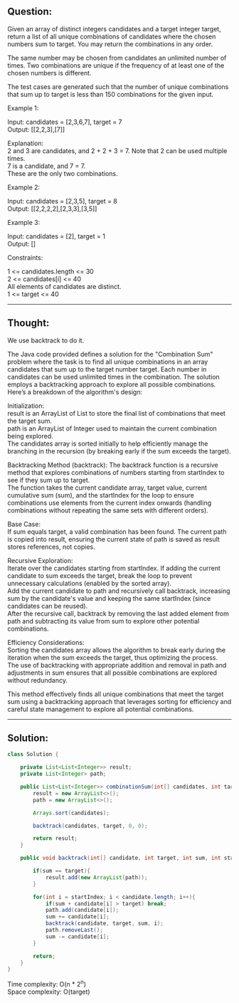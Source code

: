 ## Question:

Given an array of distinct integers candidates and a target integer target, return a list of all unique combinations of candidates where the chosen numbers sum to target. You may return the combinations in any order.  

The same number may be chosen from candidates an unlimited number of times. Two combinations are unique if the frequency of at least one of the chosen numbers is different.  

The test cases are generated such that the number of unique combinations that sum up to target is less than 150 combinations for the given input.  

Example 1:  

Input: candidates = [2,3,6,7], target = 7  
Output: [[2,2,3],[7]]  

Explanation:  
2 and 3 are candidates, and 2 + 2 + 3 = 7. Note that 2 can be used multiple times.  
7 is a candidate, and 7 = 7.  
These are the only two combinations.  

Example 2:  

Input: candidates = [2,3,5], target = 8  
Output: [[2,2,2,2],[2,3,3],[3,5]]  

Example 3:  

Input: candidates = [2], target = 1  
Output: []  
 
Constraints:  

1 <= candidates.length <= 30  
2 <= candidates[i] <= 40  
All elements of candidates are distinct.  
1 <= target <= 40  

---
## Thought:
We use backtrack to do it.

The Java code provided defines a solution for the "Combination Sum" problem where the task is to find all unique combinations in an array candidates that sum up to the target number target. Each number in candidates can be used unlimited times in the combination. The solution employs a backtracking approach to explore all possible combinations. Here’s a breakdown of the algorithm's design:  

Initialization:  
result is an ArrayList of List<Integer> to store the final list of combinations that meet the target sum.  
path is an ArrayList of Integer used to maintain the current combination being explored.  
The candidates array is sorted initially to help efficiently manage the branching in the recursion (by breaking early if the sum exceeds the target).  

Backtracking Method (backtrack):
The backtrack function is a recursive method that explores combinations of numbers starting from startIndex to see if they sum up to target.  
The function takes the current candidate array, target value, current cumulative sum (sum), and the startIndex for the loop to ensure combinations use elements from the current index onwards (handling combinations without repeating the same sets with different orders).  

Base Case:  
If sum equals target, a valid combination has been found. The current path is copied into result, ensuring the current state of path is saved as result stores references, not copies.  

Recursive Exploration:  
Iterate over the candidates starting from startIndex. If adding the current candidate to sum exceeds the target, break the loop to prevent unnecessary calculations (enabled by the sorted array).  
Add the current candidate to path and recursively call backtrack, increasing sum by the candidate's value and keeping the same startIndex (since candidates can be reused).  
After the recursive call, backtrack by removing the last added element from path and subtracting its value from sum to explore other potential combinations.  

Efficiency Considerations:  
Sorting the candidates array allows the algorithm to break early during the iteration when the sum exceeds the target, thus optimizing the process.  
The use of backtracking with appropriate addition and removal in path and adjustments in sum ensures that all possible combinations are explored without redundancy.  

This method effectively finds all unique combinations that meet the target sum using a backtracking approach that leverages sorting for efficiency and careful state management to explore all potential combinations.

---
## Solution:
```Java
class Solution {

    private List<List<Integer>> result;
    private List<Integer> path;

    public List<List<Integer>> combinationSum(int[] candidates, int target) {
        result = new ArrayList<>();
        path = new ArrayList<>();

        Arrays.sort(candidates);

        backtrack(candidates, target, 0, 0);

        return result;
    }

    public void backtrack(int[] candidate, int target, int sum, int startIndex){

        if(sum == target){
            result.add(new ArrayList(path));
        }

        for(int i = startIndex; i < candidate.length; i++){
            if(sum + candidate[i] > target) break;
            path.add(candidate[i]);
            sum += candidate[i];
            backtrack(candidate, target, sum, i);
            path.removeLast();
            sum -= candidate[i];
        }

        return;
    }
}
```
Time complexity: O(n * 2<sup>n</sup>)   
Space complexity: O(target) 
